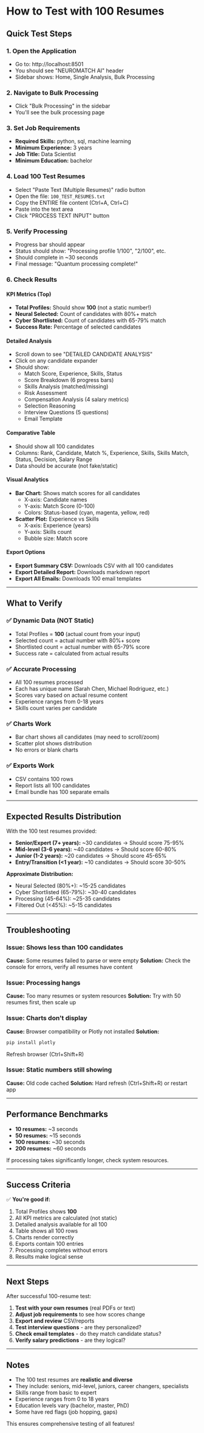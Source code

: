 # How to Test with 100 Resumes

## Quick Test Steps

### 1. Open the Application
- Go to: http://localhost:8501
- You should see "NEUROMATCH AI" header
- Sidebar shows: Home, Single Analysis, Bulk Processing

### 2. Navigate to Bulk Processing
- Click "Bulk Processing" in the sidebar
- You'll see the bulk processing page

### 3. Set Job Requirements
- **Required Skills:** python, sql, machine learning
- **Minimum Experience:** 3 years
- **Job Title:** Data Scientist
- **Minimum Education:** bachelor

### 4. Load 100 Test Resumes
- Select "Paste Text (Multiple Resumes)" radio button
- Open the file: `100_TEST_RESUMES.txt`
- Copy the ENTIRE file content (Ctrl+A, Ctrl+C)
- Paste into the text area
- Click "PROCESS TEXT INPUT" button

### 5. Verify Processing
- Progress bar should appear
- Status should show: "Processing profile 1/100", "2/100", etc.
- Should complete in ~30 seconds
- Final message: "Quantum processing complete!"

### 6. Check Results

#### KPI Metrics (Top)
- **Total Profiles:** Should show **100** (not a static number!)
- **Neural Selected:** Count of candidates with 80%+ match
- **Cyber Shortlisted:** Count of candidates with 65-79% match
- **Success Rate:** Percentage of selected candidates

#### Detailed Analysis
- Scroll down to see "DETAILED CANDIDATE ANALYSIS"
- Click on any candidate expander
- Should show:
  - Match Score, Experience, Skills, Status
  - Score Breakdown (6 progress bars)
  - Skills Analysis (matched/missing)
  - Risk Assessment
  - Compensation Analysis (4 salary metrics)
  - Selection Reasoning
  - Interview Questions (5 questions)
  - Email Template

#### Comparative Table
- Should show all 100 candidates
- Columns: Rank, Candidate, Match %, Experience, Skills, Skills Match, Status, Decision, Salary Range
- Data should be accurate (not fake/static)

#### Visual Analytics
- **Bar Chart:** Shows match scores for all candidates
  - X-axis: Candidate names
  - Y-axis: Match Score (0-100)
  - Colors: Status-based (cyan, magenta, yellow, red)
- **Scatter Plot:** Experience vs Skills
  - X-axis: Experience (years)
  - Y-axis: Skills count
  - Bubble size: Match score

#### Export Options
- **Export Summary CSV:** Downloads CSV with all 100 candidates
- **Export Detailed Report:** Downloads markdown report
- **Export All Emails:** Downloads 100 email templates

---

## What to Verify

### ✅ Dynamic Data (NOT Static)
- Total Profiles = **100** (actual count from your input)
- Selected count = actual number with 80%+ score
- Shortlisted count = actual number with 65-79% score
- Success rate = calculated from actual results

### ✅ Accurate Processing
- All 100 resumes processed
- Each has unique name (Sarah Chen, Michael Rodriguez, etc.)
- Scores vary based on actual resume content
- Experience ranges from 0-18 years
- Skills count varies per candidate

### ✅ Charts Work
- Bar chart shows all candidates (may need to scroll/zoom)
- Scatter plot shows distribution
- No errors or blank charts

### ✅ Exports Work
- CSV contains 100 rows
- Report lists all 100 candidates
- Email bundle has 100 separate emails

---

## Expected Results Distribution

With the 100 test resumes provided:

- **Senior/Expert (7+ years):** ~30 candidates → Should score 75-95%
- **Mid-level (3-6 years):** ~40 candidates → Should score 60-80%
- **Junior (1-2 years):** ~20 candidates → Should score 45-65%
- **Entry/Transition (<1 year):** ~10 candidates → Should score 30-50%

**Approximate Distribution:**
- Neural Selected (80%+): ~15-25 candidates
- Cyber Shortlisted (65-79%): ~30-40 candidates
- Processing (45-64%): ~25-35 candidates
- Filtered Out (<45%): ~5-15 candidates

---

## Troubleshooting

### Issue: Shows less than 100 candidates
**Cause:** Some resumes failed to parse or were empty
**Solution:** Check the console for errors, verify all resumes have content

### Issue: Processing hangs
**Cause:** Too many resumes or system resources
**Solution:** Try with 50 resumes first, then scale up

### Issue: Charts don't display
**Cause:** Browser compatibility or Plotly not installed
**Solution:** 
```bash
pip install plotly
```
Refresh browser (Ctrl+Shift+R)

### Issue: Static numbers still showing
**Cause:** Old code cached
**Solution:** Hard refresh (Ctrl+Shift+R) or restart app

---

## Performance Benchmarks

- **10 resumes:** ~3 seconds
- **50 resumes:** ~15 seconds
- **100 resumes:** ~30 seconds
- **200 resumes:** ~60 seconds

If processing takes significantly longer, check system resources.

---

## Success Criteria

✅ **You're good if:**
1. Total Profiles shows **100**
2. All KPI metrics are calculated (not static)
3. Detailed analysis available for all 100
4. Table shows all 100 rows
5. Charts render correctly
6. Exports contain 100 entries
7. Processing completes without errors
8. Results make logical sense

---

## Next Steps

After successful 100-resume test:

1. **Test with your own resumes** (real PDFs or text)
2. **Adjust job requirements** to see how scores change
3. **Export and review** CSV/reports
4. **Test interview questions** - are they personalized?
5. **Check email templates** - do they match candidate status?
6. **Verify salary predictions** - are they logical?

---

## Notes

- The 100 test resumes are **realistic and diverse**
- They include: seniors, mid-level, juniors, career changers, specialists
- Skills range from basic to expert
- Experience ranges from 0 to 18 years
- Education levels vary (bachelor, master, PhD)
- Some have red flags (job hopping, gaps)

This ensures comprehensive testing of all features!
